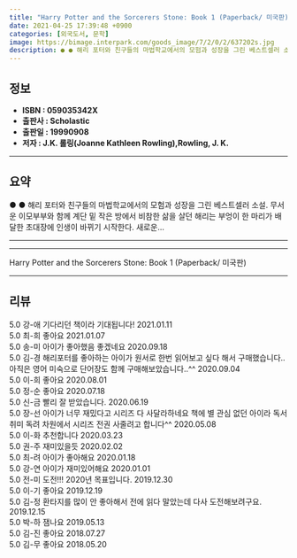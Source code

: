 ```yaml
---
title: "Harry Potter and the Sorcerers Stone: Book 1 (Paperback/ 미국판)"
date: 2021-04-25 17:39:48 +0900
categories: [외국도서, 문학]
image: https://bimage.interpark.com/goods_image/7/2/0/2/637202s.jpg
description: ● ● 해리 포터와 친구들의 마법학교에서의 모험과 성장을 그린 베스트셀러 소설. 무서운 이모부부와 함께 계단 밑 작은 방에서 비참한 삶을 살던 해리는 부엉이 한 마리가 배달한 초대장에 인생이 바뀌기 시작한다. 새로운...
---
```


## **정보**

- **ISBN : 059035342X**
- **출판사 : Scholastic**
- **출판일 : 19990908**
- **저자 : J.K. 롤링(Joanne Kathleen Rowling),Rowling, J. K.**

------



## **요약**

●  ●  해리 포터와 친구들의 마법학교에서의 모험과 성장을 그린 베스트셀러 소설. 무서운 이모부부와 함께 계단 밑 작은 방에서 비참한 삶을 살던 해리는 부엉이 한 마리가 배달한 초대장에 인생이 바뀌기 시작한다. 새로운... 

------



------


Harry Potter and the Sorcerers Stone: Book 1 (Paperback/ 미국판) 

------


## **리뷰** 

5.0 강-애 기다리던 책이라 기대됩니다!  2021.01.11 <br/>5.0 최-희 좋아요 2021.01.07 <br/>5.0 송-미 아이가 좋아했음 좋겠네요 2020.09.18 <br/>5.0 김-경 해리포터를 좋아하는 아이가 원서로 한번 읽어보고 싶다 해서 구매했습니다..아직은 영어 미숙으로 단어장도 함께 구매해보았습니다..^^ 2020.09.04 <br/>5.0 이-희 좋아요 2020.08.01 <br/>5.0 정-순 좋아요 2020.07.18 <br/>5.0 신-금 빨리 잘 받았습니다. 2020.06.19 <br/>5.0 장-선 아이가 너무 재밌다고 시리즈 다 사달라하네요 
책에 별 관심 없던 아이라 독서취미 독려 차원에서 시리즈 전권 사줄려고 합니다^^  2020.05.08 <br/>5.0 이-화 추천합니다 2020.03.23 <br/>5.0 권-주 재미있을듯 2020.02.02 <br/>5.0 최-려 아이가 좋아해요 2020.01.18 <br/>5.0 강-연 아이가 재미있어해요 2020.01.01 <br/>5.0 전-미 도전!!! 2020년 목표입니다. 2019.12.30 <br/>5.0 이-기 좋아요 2019.12.19 <br/>5.0 김-정 환타지를 많이 안 좋아해서 전에 읽다 말았는데 다사 도전해보려구요. 2019.12.15 <br/>5.0 박-하 잼나요 2019.05.13 <br/>5.0 김-진 좋아요  2018.07.27 <br/>5.0 김-무 좋아요 2018.05.20 <br/>